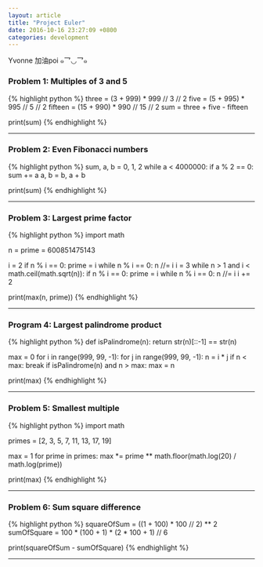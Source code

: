 ```yaml
---
layout: article
title: "Project Euler"
date: 2016-10-16 23:27:09 +0800
categories: development
---
```


Yvonne 加油poi ๑乛◡乛๑

### Problem 1: Multiples of 3 and 5

{% highlight python %}
three = (3 + 999) * 999 // 3 // 2
five = (5 + 995) * 995 // 5 // 2
fifteen = (15 + 990) * 990 // 15 // 2
sum = three + five - fifteen

print(sum)
{% endhighlight %}

---

### Problem 2: Even Fibonacci numbers

{% highlight python %}
sum, a, b = 0, 1, 2
while a < 4000000:
    if a % 2 == 0:
        sum += a
    a, b = b, a + b

print(sum)
{% endhighlight %}

---

### Problem 3: Largest prime factor

{% highlight python %}
import math

n = prime = 600851475143

i = 2
if n % i == 0:
    prime = i
    while n % i == 0:
        n //= i
i = 3
while n > 1 and i < math.ceil(math.sqrt(n)):
    if n % i == 0:
        prime = i
        while n % i == 0:
            n //= i
    i += 2

print(max(n, prime))
{% endhighlight %}

---

### Program 4: Largest palindrome product

{% highlight python %}
def isPalindrome(n):
    return str(n)[::-1] == str(n)

max = 0
for i in range(999, 99, -1):
    for j in range(999, 99, -1):
        n = i * j
        if n < max:
            break
        if isPalindrome(n) and n > max:
            max = n

print(max)
{% endhighlight %}

---

### Problem 5: Smallest multiple

{% highlight python %}
import math

primes = [2, 3, 5, 7, 11, 13, 17, 19]

max = 1
for prime in primes:
    max *= prime ** math.floor(math.log(20) / math.log(prime))

print(max)
{% endhighlight %}

---

### Problem 6: Sum square difference

{% highlight python %}
squareOfSum = ((1 + 100) * 100 // 2) ** 2
sumOfSquare = 100 * (100 + 1) * (2 * 100 + 1) // 6

print(squareOfSum - sumOfSquare)
{% endhighlight %}

---

